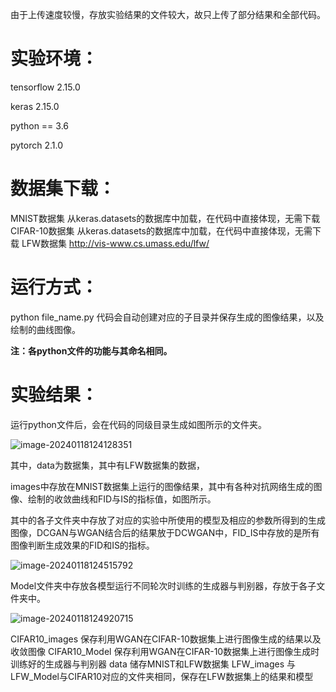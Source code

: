由于上传速度较慢，存放实验结果的文件较大，故只上传了部分结果和全部代码。

# 实验环境：

tensorflow 2.15.0

keras 2.15.0

python == 3.6 

pytorch 2.1.0

# 数据集下载：

MNIST数据集 从keras.datasets的数据库中加载，在代码中直接体现，无需下载 
CIFAR-10数据集 从keras.datasets的数据库中加载，在代码中直接体现，无需下载 
LFW数据集 http://vis-www.cs.umass.edu/lfw/



# 运行方式：

python file_name.py 
代码会自动创建对应的子目录并保存生成的图像结果，以及绘制的曲线图像。

**注：各python文件的功能与其命名相同。**



# 实验结果：

运行python文件后，会在代码的同级目录生成如图所示的文件夹。

![image-20240118124128351](C:\Users\风起\AppData\Roaming\Typora\typora-user-images\image-20240118124128351.png)

其中，data为数据集，其中有LFW数据集的数据，

images中存放在MNIST数据集上运行的图像结果，其中有各种对抗网络生成的图像、绘制的收敛曲线和FID与IS的指标值，如图所示。

其中的各子文件夹中存放了对应的实验中所使用的模型及相应的参数所得到的生成图像，DCGAN与WGAN结合后的结果放于DCWGAN中，FID_IS中存放的是所有图像判断生成效果的FID和IS的指标。

![image-20240118124515792](C:\Users\风起\AppData\Roaming\Typora\typora-user-images\image-20240118124515792.png)

Model文件夹中存放各模型运行不同轮次时训练的生成器与判别器，存放于各子文件夹中。

![image-20240118124920715](C:\Users\风起\AppData\Roaming\Typora\typora-user-images\image-20240118124920715.png)

CIFAR10_images 保存利用WGAN在CIFAR-10数据集上进行图像生成的结果以及收敛图像
CIFAR10_Model 保存利用WGAN在CIFAR-10数据集上进行图像生成时训练好的生成器与判别器
data 储存MNIST和LFW数据集
LFW_images 与LFW_Model与CIFAR10对应的文件夹相同，保存在LFW数据集上的结果和模型



